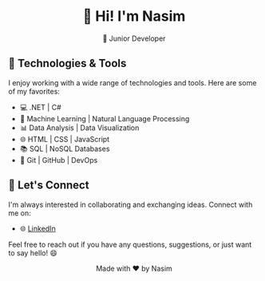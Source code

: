 <div align="center">
  <h1>👋 Hi! I'm Nasim</h1>
  <p>🚀 Junior Developer</p>
</div>

## 🔧 Technologies & Tools

I enjoy working with a wide range of technologies and tools. Here are some of my favorites:

- 💻 .NET | C# 
- 🤖 Machine Learning | Natural Language Processing
- 📊 Data Analysis | Data Visualization
- 🌐 HTML | CSS | JavaScript
- 📚 SQL | NoSQL Databases
- 🚀 Git | GitHub | DevOps

## 🤝 Let's Connect

I'm always interested in collaborating and exchanging ideas. Connect with me on:

- 🌐 [LinkedIn](https://linkedin.com/in/nasim-ahmed-166652216/)

Feel free to reach out if you have any questions, suggestions, or just want to say hello! 😄


<p align="center">
  Made with ❤️ by Nasim
</p>
